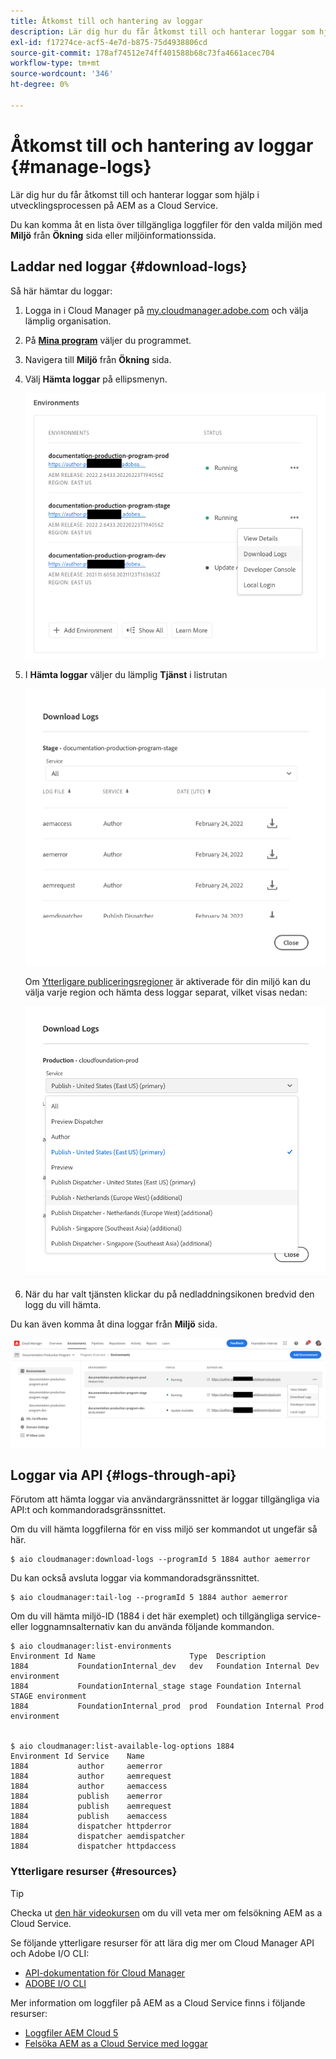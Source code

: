 ```yaml
---
title: Åtkomst till och hantering av loggar
description: Lär dig hur du får åtkomst till och hanterar loggar som hjälp i utvecklingsprocessen på AEM as a Cloud Service.
exl-id: f17274ce-acf5-4e7d-b875-75d4938806cd
source-git-commit: 178af74512e74ff401588b68c73fa4661acec704
workflow-type: tm+mt
source-wordcount: '346'
ht-degree: 0%

---
```



# Åtkomst till och hantering av loggar {#manage-logs}

Lär dig hur du får åtkomst till och hanterar loggar som hjälp i utvecklingsprocessen på AEM as a Cloud Service.

Du kan komma åt en lista över tillgängliga loggfiler för den valda miljön med **Miljö** från **Ökning** sida eller miljöinformationssida.

## Laddar ned loggar {#download-logs}

Så här hämtar du loggar:

1. Logga in i Cloud Manager på [my.cloudmanager.adobe.com](https://my.cloudmanager.adobe.com/) och välja lämplig organisation.

1. På **[Mina program](/help/implementing/cloud-manager/getting-access-to-aem-in-cloud/editing-programs.md#my-programs)** väljer du programmet.

1. Navigera till **Miljö** från **Ökning** sida.

1. Välj **Hämta loggar** på ellipsmenyn.

   ![Menyobjektet Hämta loggar](assets/download-logs1.png)

1. I **Hämta loggar** väljer du lämplig **Tjänst** i listrutan

   ![Dialogrutan Hämta loggar](assets/download-preview.png)

   Om [Ytterligare publiceringsregioner](/help/operations/additional-publish-regions.md) är aktiverade för din miljö kan du välja varje region och hämta dess loggar separat, vilket visas nedan:

   ![Hämta loggar för ytterligare publiceringsregioner](assets/download-publish-region-logs.png)

1. När du har valt tjänsten klickar du på nedladdningsikonen bredvid den logg du vill hämta.

Du kan även komma åt dina loggar från **Miljö** sida.

![Loggar från miljöskärmen](assets/download-logs.png)

## Loggar via API {#logs-through-api}

Förutom att hämta loggar via användargränssnittet är loggar tillgängliga via API:t och kommandoradsgränssnittet.

Om du vill hämta loggfilerna för en viss miljö ser kommandot ut ungefär så här.

```shell
$ aio cloudmanager:download-logs --programId 5 1884 author aemerror
```

Du kan också avsluta loggar via kommandoradsgränssnittet.

```shell
$ aio cloudmanager:tail-log --programId 5 1884 author aemerror
```

Om du vill hämta miljö-ID (1884 i det här exemplet) och tillgängliga service- eller loggnamnsalternativ kan du använda följande kommandon.

```shell
$ aio cloudmanager:list-environments
Environment Id Name                     Type  Description                          
1884           FoundationInternal_dev   dev   Foundation Internal Dev environment  
1884           FoundationInternal_stage stage Foundation Internal STAGE environment
1884           FoundationInternal_prod  prod  Foundation Internal Prod environment
 
 
$ aio cloudmanager:list-available-log-options 1884
Environment Id Service    Name         
1884           author     aemerror     
1884           author     aemrequest   
1884           author     aemaccess    
1884           publish    aemerror     
1884           publish    aemrequest   
1884           publish    aemaccess    
1884           dispatcher httpderror   
1884           dispatcher aemdispatcher
1884           dispatcher httpdaccess
```

### Ytterligare resurser {#resources}

>[!TIP]
>
>Checka ut [den här videokursen](https://app.frame.io/reviews/28cdf463-b7fc-443b-a54a-93cb7da6567e/dbf158f1-568b-4efc-8fbc-3b241561cbab) om du vill veta mer om felsökning AEM as a Cloud Service.

Se följande ytterligare resurser för att lära dig mer om Cloud Manager API och Adobe I/O CLI:

* [API-dokumentation för Cloud Manager](https://developer.adobe.com/experience-cloud/cloud-manager/)
* [ADOBE I/O CLI](https://github.com/adobe/aio-cli-plugin-cloudmanager)

Mer information om loggfiler på AEM as a Cloud Service finns i följande resurser:

* [Loggfiler AEM Cloud 5](https://experienceleague.adobe.com/docs/experience-manager-learn/cloud-service/expert-resources/cloud-5/cloud5-aem-log-files.html)
* [Felsöka AEM as a Cloud Service med loggar](https://experienceleague.adobe.com/docs/experience-manager-learn/cloud-service/debugging/debugging-aem-as-a-cloud-service/logs.html)
